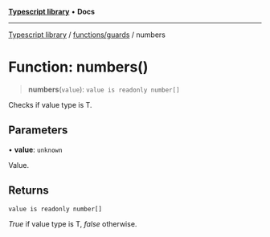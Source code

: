 [**Typescript library**](../../../index.md) • **Docs**

***

[Typescript library](../../../modules.md) / [functions/guards](../index.md) / numbers

# Function: numbers()

> **numbers**(`value`): `value is readonly number[]`

Checks if value type is T.

## Parameters

• **value**: `unknown`

Value.

## Returns

`value is readonly number[]`

_True_ if value type is T, _false_ otherwise.
